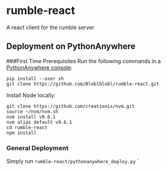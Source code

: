 # rumble-react
A react client for the rumble server

## Deployment on PythonAnywhere
###First Time Prerequisites
Run the following commands in a [PythonAnywhere console](
https://www.pythonanywhere.com/user/saarsayfan/consoles):
```
pip install --user sh
git clone https://github.com/Bloblblobl/rumble-react.git
```

Install Node locally:
```
git clone https://github.com/creationix/nvm.git
source ~/nvm/nvm.sh
nvm install v9.6.1
nvm alias default v9.6.1
cd rumble-react
npm install
```

### General Deployment
Simply run `rumble-react/pythonanywhere_deploy.py`
`